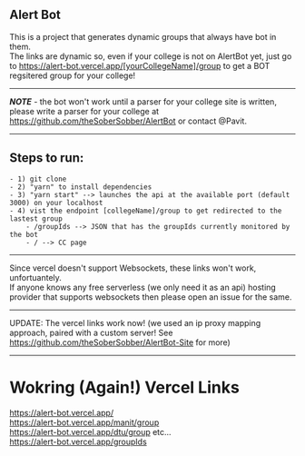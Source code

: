 ## Alert Bot
This is a project that generates dynamic groups that always have bot in them. <br />
The links are dynamic so, even if your college is not on AlertBot yet, just go to https://alert-bot.vercel.app/[yourCollegeName]/group to get a BOT regsitered group for your college! <br />

---
***NOTE*** - the bot won't work until a parser for your college site is written, please write a parser for your college at https://github.com/theSoberSobber/AlertBot or contact @Pavit.

---

## Steps to run:
    - 1) git clone
    - 2) "yarn" to install dependencies
    - 3) "yarn start" --> launches the api at the available port (default 3000) on your localhost
    - 4) vist the endpoint [collegeName]/group to get redirected to the lastest group
        - /groupIds --> JSON that has the groupIds currently monitored by the bot 
        - / --> CC page
---

Since vercel doesn't support Websockets, these links won't work, unfortuantely. <br />
If anyone knows any free serverless (we only need it as an api) hosting provider that supports websockets then please open an issue for the same.

---

UPDATE: The vercel links work now!
(we used an ip proxy mapping approach, paired with a custom server! See https://github.com/theSoberSobber/AlertBot-Site for more)

---

# Wokring (Again!) Vercel Links <br />
https://alert-bot.vercel.app/ <br />
https://alert-bot.vercel.app/manit/group <br />
https://alert-bot.vercel.app/dtu/group  etc...<br />
https://alert-bot.vercel.app/groupIds <br />

